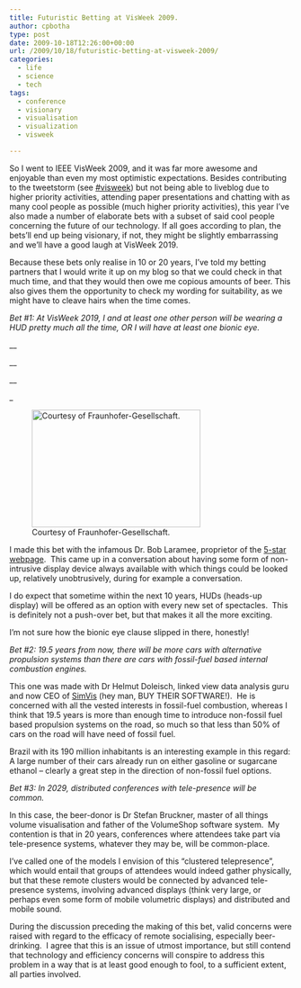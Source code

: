```yaml
---
title: Futuristic Betting at VisWeek 2009.
author: cpbotha
type: post
date: 2009-10-18T12:26:00+00:00
url: /2009/10/18/futuristic-betting-at-visweek-2009/
categories:
  - life
  - science
  - tech
tags:
  - conference
  - visionary
  - visualisation
  - visualization
  - visweek

---
```

So I went to IEEE VisWeek 2009, and it was far more awesome and enjoyable than even my most optimistic expectations. Besides contributing to the tweetstorm (see [#visweek][1]) but not being able to liveblog due to higher priority activities, attending paper presentations and chatting with as many cool people as possible (much higher priority activities), this year I&#8217;ve also made a number of elaborate bets with a subset of said cool people concerning the future of our technology. If all goes according to plan, the bets&#8217;ll end up being visionary, if not, they might be slightly embarrassing and we&#8217;ll have a good laugh at VisWeek 2019.

Because these bets only realise in 10 or 20 years, I&#8217;ve told my betting partners that I would write it up on my blog so that we could check in that much time, and that they would then owe me copious amounts of beer. This also gives them the opportunity to check my wording for suitability, as we might have to cleave hairs when the time comes.

_Bet #1: At VisWeek 2019, I and at least one other person will be wearing a HUD pretty much all the time, OR I will have at least one bionic eye._

 __

 __

 __

_</p> <figure id="attachment_667" aria-describedby="caption-attachment-667" style="width: 300px" class="wp-caption aligncenter">[<img data-attachment-id="667" data-permalink="https://cpbotha.net/2009/10/18/futuristic-betting-at-visweek-2009/von-den-augen-abgelesen/" data-orig-file="https://cpbotha.net/wp-content/uploads/2009/10/interactive-data-eyeglasses.jpg" data-orig-size="485,338" data-comments-opened="1" data-image-meta="{&quot;aperture&quot;:&quot;0&quot;,&quot;credit&quot;:&quot;\u00c2\u00a9  fotolia.com&quot;,&quot;camera&quot;:&quot;&quot;,&quot;caption&quot;:&quot;Eine neuartige Daten-Brille zeigt Informationen an und nimmt Befehle entgegen.&quot;,&quot;created_timestamp&quot;:&quot;1126736491&quot;,&quot;copyright&quot;:&quot;\u00c2\u00a9 Daniela Andrea Spyropoulos - Fotolia.com&quot;,&quot;focal_length&quot;:&quot;0&quot;,&quot;iso&quot;:&quot;0&quot;,&quot;shutter_speed&quot;:&quot;0&quot;,&quot;title&quot;:&quot;Von den Augen abgelesen&quot;}" data-image-title="interactive-data-eyeglasses" data-image-description="" data-medium-file="https://cpbotha.net/wp-content/uploads/2009/10/interactive-data-eyeglasses-300x209.jpg" data-large-file="https://cpbotha.net/wp-content/uploads/2009/10/interactive-data-eyeglasses.jpg" class="size-medium wp-image-667" src="http://cpbotha.net/wp-content/uploads/2009/10/interactive-data-eyeglasses-300x209.jpg" alt="Courtesy of Fraunhofer-Gesellschaft." width="300" height="209" srcset="https://cpbotha.net/wp-content/uploads/2009/10/interactive-data-eyeglasses-300x209.jpg 300w, https://cpbotha.net/wp-content/uploads/2009/10/interactive-data-eyeglasses.jpg 485w" sizes="(max-width: 300px) 85vw, 300px" />][2]<figcaption id="caption-attachment-667" class="wp-caption-text">Courtesy of Fraunhofer-Gesellschaft.</figcaption></figure> 

</em>

I made this bet with the infamous Dr. Bob Laramee, proprietor of the [5-star webpage][3].  This came up in a conversation about having some form of non-intrusive display device always available with which things could be looked up, relatively unobtrusively, during for example a conversation.

I do expect that sometime within the next 10 years, HUDs (heads-up display) will be offered as an option with every new set of spectacles.  This is definitely not a push-over bet, but that makes it all the more exciting.

I&#8217;m not sure how the bionic eye clause slipped in there, honestly!

_Bet #2: 19.5 years from now, there will be more cars with alternative propulsion systems than there are cars with fossil-fuel based internal combustion engines._

This one was made with Dr Helmut Doleisch, linked view data analysis guru and now CEO of [SimVis][4] (hey man, BUY THEIR SOFTWARE!).  He is concerned with all the vested interests in fossil-fuel combustion, whereas I think that 19.5 years is more than enough time to introduce non-fossil fuel based propulsion systems on the road, so much so that less than 50% of cars on the road will have need of fossil fuel.

Brazil with its 190 million inhabitants is an interesting example in this regard: A large number of their cars already run on either gasoline or sugarcane ethanol &#8211; clearly a great step in the direction of non-fossil fuel options.

_Bet #3: In 2029, distributed conferences with tele-presence will be common._

In this case, the beer-donor is Dr Stefan Bruckner, master of all things volume visualisation and father of the VolumeShop software system.  My contention is that in 20 years, conferences where attendees take part via tele-presence systems, whatever they may be, will be common-place.

I&#8217;ve called one of the models I envision of this &#8220;clustered telepresence&#8221;, which would entail that groups of attendees would indeed gather physically, but that these remote clusters would be connected by advanced tele-presence systems, involving advanced displays (think very large, or perhaps even some form of mobile volumetric displays) and distributed and mobile sound.

During the discussion preceding the making of this bet, valid concerns were raised with regard to the efficacy of remote socialising, especially beer-drinking.  I agree that this is an issue of utmost importance, but still contend that technology and efficiency concerns will conspire to address this problem in a way that is at least good enough to fool, to a sufficient extent, all parties involved.

 [1]: http://twitter.com/#search?q=%23visweek "link to visweek hashtag search"
 [2]: http://www.popsci.com/gear-amp-gadgets/article/2009-06/heads-display-embedded-glasses
 [3]: http://www.winslam.com/rlaramee/star/index.html "5-star webpage"
 [4]: http://www.simvis.at/ "SimVis website"
